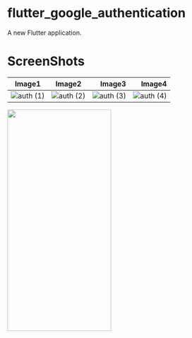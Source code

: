 # flutter_google_authentication

A new Flutter application.

# ScreenShots

 Image1                  | Image2                       |  Image3                       |  Image4             |
:-------------------------:|:----------------------------:|------------------------------:|----------------------------:|
![auth (1)](https://user-images.githubusercontent.com/29271760/102008864-7f2d7000-3d59-11eb-87bc-7ca5d2384bc1.jpg)   | ![auth (2)](https://user-images.githubusercontent.com/29271760/102008867-85bbe780-3d59-11eb-81f8-4acc34612fc2.jpg)    |  ![auth (3)](https://user-images.githubusercontent.com/29271760/102008873-8eacb900-3d59-11eb-938e-1a1373029eb2.jpg)     | ![auth (4)](https://user-images.githubusercontent.com/29271760/102008876-92d8d680-3d59-11eb-8a7f-2b4b906532f4.jpg)  |
  
<img src="https://user-images.githubusercontent.com/29271760/102008879-99ffe480-3d59-11eb-813f-42e9ae2b7fac.jpg" width="235" height="500">

